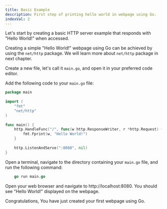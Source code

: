 ```yaml
---
title: Basic Example
description: First step of printing hello world in webpage using Go.
indexVal: 2
---
```


Let's start by creating a basic HTTP server example that responds with "Hello World!" when accessed.

Creating a simple "Hello World!" webpage using Go can be achieved by using the `net/http` package. We will learn more about `net/http` package in next chapter.

Create a new file, let's call it `main.go`, and open it in your preferred code editor.

Add the following code to your `main.go` file:

```go
package main
     
import (
    "fmt"
    "net/http"
)
    
func main() {
    http.HandleFunc("/", func(w http.ResponseWriter, r *http.Request) {
        fmt.Fprint(w, "Hello World!")
    }
    	
    http.ListenAndServe(":8080", nil)
}
``` 
Open a terminal, navigate to the directory containing your `main.go` file, and run the following command:

```go
    go run main.go
```
Open your web browser and navigate to http://localhost:8080. You should see "Hello World!" displayed on the webpage.

Congratulations, You have just created your first webpage using Go.
